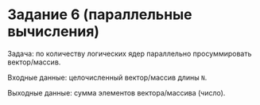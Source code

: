 # Задание 6 (параллельные вычисления)

Задача: по количеству логических ядер параллельно просуммировать вектор/массив.

Входные данные: целочисленный вектор/массив длины `N`.

Выходные данные: сумма элементов вектора/массива (число).
